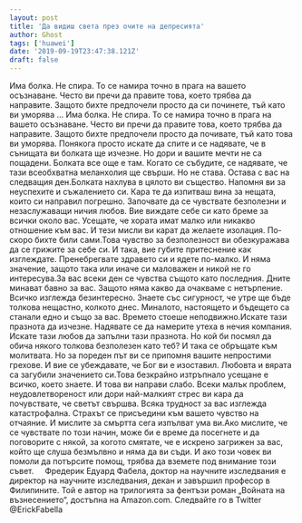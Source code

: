 ```yaml
---
layout: post
title: 'Да видиш света през очите на депресията'
author: Ghost
tags: ['huawei']
date: '2019-09-19T23:47:38.121Z'
draft: false
---
```


Има болка. Не спира. То се намира точно в прага на вашето осъзнаване. Често ви пречи да правите това, което трябва да направите. Защото бихте предпочели просто да си починете, тъй като ви уморява ... Има болка. Не спира. То се намира точно в прага на вашето осъзнаване. Често ви пречи да правите това, което трябва да направите. Защото бихте предпочели просто да почивате, тъй като това ви уморява. Понякога просто искате да спите и се надявате, че в сънищата ви болката ще изчезне. Но дори и вашите мечти не са пощадени. Болката все още е там. Когато се събудите, се надявате, че тази всеобхватна меланхолия ще свърши. Но не става. Остава с вас на следващия ден.Болката нахлува в цялото ви същество. Напомня ви за неуспехите и съжалението си. Кара те да изпитваш вина за нещата, които си направил погрешно. Започвате да се чувствате безполезни и незаслужаващи ничия любов. Вие виждате себе си като бреме за всички около вас. Усещате, че хората имат малко или никакво отношение към вас. И тези мисли ви карат да желаете изолация. По-скоро бихте били сами.Това чувство за безполезност ви обезкуражава да се грижите за себе си. И така, вие губите притеснение как изглеждате. Пренебрегвате здравето си и ядете по-малко. И няма значение, защото така или иначе си маловажен и никой не го интересува.За вас всеки ден се чувства същото като последния. Дните минават бавно за вас. Защото няма какво да очакваме с нетърпение. Всичко изглежда безинтересно. Знаете със сигурност, че утре ще бъде толкова нещастно, колкото днес. Миналото, настоящето и бъдещето са станали едно и също за вас. Времето стоеше неподвижно.Искате тази празнота да изчезне. Надявате се да намерите утеха в нечия компания. Искате тази любов да запълни тази празнота. Но кой би посмял да обича някого толкова безполезен като теб? И така се обръщате към молитвата. Но за пореден път ви се припомня вашите непростими грехове. И вие се убеждавате, че Бог ви е изоставил. Любовта и вярата са загубили значението си.Това безкрайно изтръпнало усещане е всичко, което знаете. И това ви направи слабо. Всеки малък проблем, неудовлетвореност или дори най-малкият стрес ви кара да почувствате, че светът свършва. Всяка трудност за вас изглежда катастрофална. Страхът се присъедини към вашето чувство на отчаяние. И мислите за смъртта сега изпълват ума ви.Ако мислите, че се чувствате по този начин, може би е време да посегнете и да поговорите с някой, за когото смятате, че е искрено загрижен за вас, който ще слуша безмълвно и няма да ви съди. И ако този човек ви помоли да потърсите помощ, трябва да вземете под внимание този съвет.     Фредерик Едуард Фабела, доктор на научните изследвания е директор на научните изследвания, декан и завършил професор в Филипините. Той е автор на трилогията за фентъзи роман „Войната на възнесението“, достъпна на Amazon.com. Следвайте го в Twitter @ErickFabella
